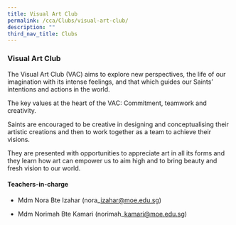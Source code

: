 ```yaml
---
title: Visual Art Club
permalink: /cca/Clubs/visual-art-club/
description: ""
third_nav_title: Clubs
---
```

### Visual Art Club

The Visual Art Club (VAC) aims to explore new perspectives, the life of our imagination with its intense feelings, and that which guides our Saints’ intentions and actions in the world.

The key values at the heart of the VAC: Commitment, teamwork and creativity.

Saints are encouraged to be creative in designing and conceptualising their artistic creations and then to work together as a team to achieve their visions.

They are presented with opportunities to appreciate art in all its forms and they learn how art can empower us to aim high and to bring beauty and fresh vision to our world.

#### Teachers-in-charge

*   Mdm Nora Bte Izahar (nora\_izahar@moe.edu.sg)  
    
*   Mdm Norimah Bte Kamari (norimah\_kamari@moe.edu.sg)